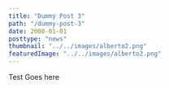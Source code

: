 ```yaml
---
title: "Dummy Post 3"
path: "/dummy-post-3"
date: 2000-01-01
posttype: "news"
thumbnail: "../../images/alberto2.png"
featuredImage: "../../images/alberto2.png"
---
```





Test Goes here